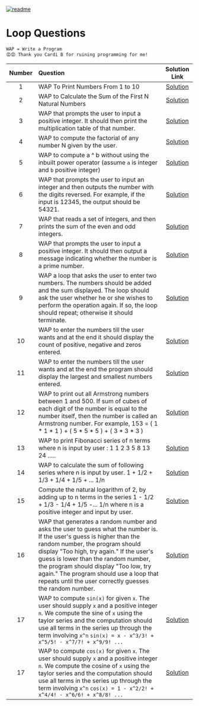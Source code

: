 [![readme](https://img.shields.io/badge/quick%20link-Back%20To%20Main%20Readme%20File-1f72ff.svg)](../README.md)

# Loop Questions

```txt
WAP = Write a Program
😡😡 Thank you Cardi B for ruining programming for me!
```

| Number | Question | Solution Link |
|:------:|:---------|:-------------:|
| 1 | WAP To Print Numbers From 1 to 10 | [Solution]() |
| 2 | WAP to Calculate the Sum of the First N Natural Numbers | [Solution]() |
| 3 | WAP that prompts the user to input a positive integer. It should then print the multiplication table of that number. | [Solution]() |
| 4 | WAP to compute the factorial of any number N given by the user. | [Solution]() |
| 5 | WAP to compute a ^ b without using the inbuilt power operator (assume `a` is integer and `b` positive integer)| [Solution]() |
| 6 | WAP that prompts the user to input an integer and then outputs the number with the digits reversed. For example, if the input is 12345, the output should be 54321. | [Solution]() |
| 7 | WAP that reads a set of integers, and then prints the sum of the even and odd integers. | [Solution]() |
| 8 | WAP that prompts the user to input a positive integer. It should then output a message indicating whether the number is a prime number. | [Solution]() |
| 9 | WAP a loop that asks the user to enter two numbers. The numbers should be added and the sum displayed. The loop should ask the user whether he or she wishes to perform the operation again. If so, the loop should repeat; otherwise it should terminate.| [Solution]() |
| 10 | WAP to enter the numbers till the user wants and at the end it should display the count of positive, negative and zeros entered. | [Solution]() |
| 11 | WAP to enter the numbers till the user wants and at the end the program should display the largest and smallest numbers entered. | [Solution]() |
| 12 | WAP to print out all Armstrong numbers between 1 and 500. If sum of cubes of each digit of the number is equal to the number itself, then the number is called an Armstrong number. For example, 153 = ( 1 * 1 * 1 ) + ( 5 * 5 * 5 ) + ( 3 * 3 * 3 ) | [Solution]() |
| 13 | WAP to print Fibonacci series of n terms where n is input by user : 1 1 2 3 5 8 13 24 ..... | [Solution]() |
| 14 | WAP to calculate the sum of following series where n is input by user. 1 + 1/2 + 1/3 + 1/4 + 1/5 + ... 1/n | [Solution]() |
| 15 | Compute the natural logarithm of 2, by adding up to n terms in the series 1 - 1/2 + 1/3 - 1/4 + 1/5 -... 1/n where n is a positive integer and input by user. | [Solution]() |
| 16 | WAP that generates a random number and asks the user to guess what the number is. If the user's guess is higher than the random number, the program should display "Too high, try again." If the user's guess is lower than the random number, the program should display "Too low, try again." The program should use a loop that repeats until the user correctly guesses the random number. | [Solution]() |
| 17 | WAP to compute `sin(x)` for given `x`. The user should supply `x` and a positive integer `n`. We compute the sine of `x` using the taylor series and the computation should use all terms in the series up through the term involving `x^n` `sin(x) = x - x^3/3! + x^5/5! - x^7/7! + x^9/9! ...` | [Solution]() |
| 17 | WAP to compute `cos(x)` for given `x`. The user should supply `x` and a positive integer `n`. We compute the cosine of `x` using the taylor series and the computation should use all terms in the series up through the term involving `x^n` `cos(x) = 1 - x^2/2! + x^4/4! - x^6/6! + x^8/8! ...` | [Solution]() |
